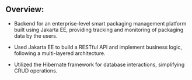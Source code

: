 ## Overview:

- Backend for an enterprise-level smart packaging management platform built using Jakarta EE, providing tracking and monitoring of packaging data by the users.

- Used Jakarta EE to build a RESTful API and implement business logic, following a multi-layered architecture.

- Utilized the Hibernate framework for database interactions, simplifying CRUD operations.
